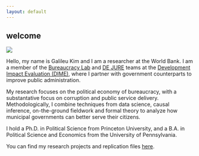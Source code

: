 ```yaml
---
layout: default
---
```

## welcome

![](/images/headshot.jpg)

Hello, my name is Galileu Kim and I am a researcher at the World Bank. I am a member of the [Bureaucracy Lab](https://www.worldbank.org/en/research/dime/brief/Bureaucracy-Lab) and [DE JURE](https://thedocs.worldbank.org/en/doc/923891592406548876-0050022020/original/DEJUREBrief.pdf) teams at the [Development Impact Evaluation (DIME)](https://www.worldbank.org/en/research/dime), where I partner with government counterparts to improve public administration.

My research focuses on the political economy of bureaucracy, with a substantative focus on corruption and public service delivery. Methodologically, I combine techniques from data science, causal inference, on-the-ground fieldwork and formal theory to analyze how municipal governments can better serve their citizens.

I hold a Ph.D. in Political Science from Princeton University, and a B.A. in Political Science and Economics from the University of Pennsylvania.

You can find my research projects and replication files [here](https://github.com/galileukim).
